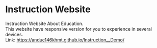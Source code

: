 # Instruction Website
Instruction Website About Education.
<br/> This website have responsive version for you to experience in several devices. 
<br/> Link: https://anduc146khmt.github.io/Instruction__Demo/
